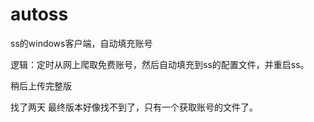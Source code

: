 # autoss
ss的windows客户端，自动填充账号

逻辑：定时从网上爬取免费账号，然后自动填充到ss的配置文件，并重启ss。

稍后上传完整版

找了两天 最终版本好像找不到了，只有一个获取账号的文件了。
